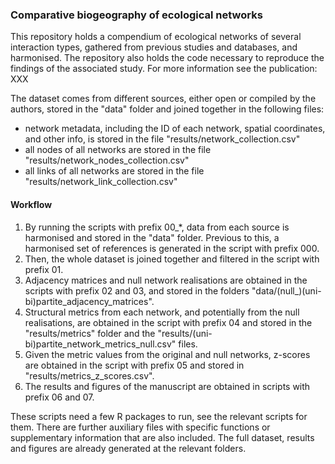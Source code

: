 ### Comparative biogeography of ecological networks

This repository holds a compendium of ecological networks of several interaction types, gathered from previous studies and databases, and harmonised. The repository also holds the code necessary to reproduce the findings of the associated study. For more information see the publication: XXX

The dataset comes from different sources, either open or compiled by the authors, stored in the "data" folder and joined together in the following files:

- network metadata, including the ID of each network, spatial coordinates, and other info, is stored in the file "results/network_collection.csv"
- all nodes of all networks are stored in the file "results/network_nodes_collection.csv"
- all links of all networks are stored in the file "results/network_link_collection.csv"

#### Workflow

1) By running the scripts with prefix 00_*, data from each source is harmonised and stored in the "data" folder. Previous to this, a harmonised set of references is generated in the script with prefix 000.
2) Then, the whole dataset is joined together and filtered in the script with prefix 01.
3) Adjacency matrices and null network realisations are obtained in the scripts with prefix 02 and 03, and stored in the folders "data/(null_)(uni-bi)partite_adjacency_matrices".
4) Structural metrics from each network, and potentially from the null realisations, are obtained in the script with prefix 04 and stored in the "results/metrics" folder and the "results/(uni-bi)partite_network_metrics_null.csv" files.
5) Given the metric values from the original and null networks, z-scores are obtained in the script with prefix 05 and stored in "results/metrics_z_scores.csv".
6) The results and figures of the manuscript are obtained in scripts with prefix 06 and 07.

These scripts need a few R packages to run, see the relevant scripts for them. There are further auxiliary files with specific functions or supplementary information that are also included. The full dataset, results and figures are already generated at the relevant folders.

